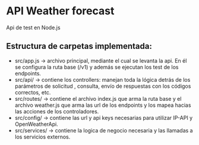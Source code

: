 # API Weather forecast

Api de test en Node.js

## Estructura de carpetas implementada:

* src/app.js -> archivo principal, mediante el cual se levanta la api. En él se configura la ruta base (/v1) y además se ejecutan los test de los endpoints.
* src/api/ -> contiene los controllers: manejan toda la lógica detrás de los parámetros de solicitud , consulta, envío de respuestas con los códigos correctos, etc.
* src/routes/ -> contiene el archivo index.js que arma la ruta base y el archivo weather.js que arma las url de los endpoints y los mapea hacias las acciones de los        controladores.
* src/config/ -> contiene las url y api keys necesarias para utilizar IP-API y OpenWeatherApi.
* src/services/ -> contiene la logica de negocio necesaria y las llamadas a los servicios externos.
